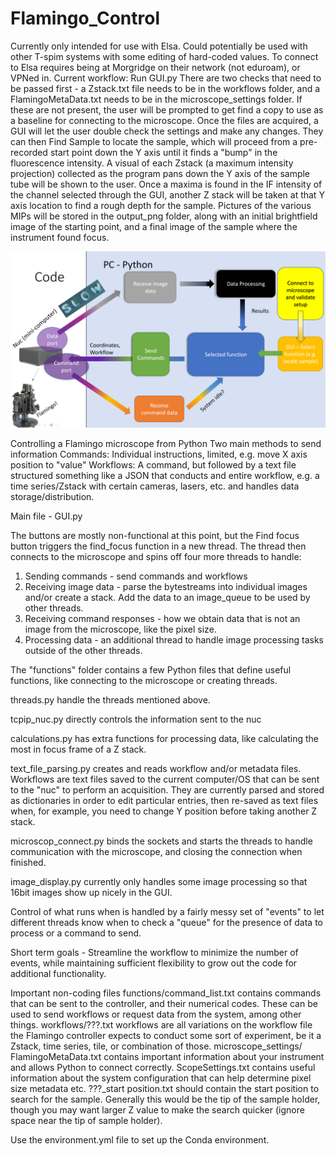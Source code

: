 # Flamingo_Control
Currently only intended for use with Elsa. Could potentially be used with other T-spim systems with some editing of hard-coded values.
To connect to Elsa requires being at Morgridge on their network (not eduroam), or VPNed in.
Current workflow:
Run GUI.py
There are two checks that need to be passed first - a Zstack.txt file needs to be in the workflows folder, and a FlamingoMetaData.txt needs to be in the microscope_settings folder.
If these are not present, the user will be prompted to get find a copy to use as a baseline for connecting to the microscope.
Once the files are acquired, a GUI will let the user double check the settings and make any changes.
They can then Find Sample to locate the sample, which will proceed from a pre-recorded start point down the Y axis until it finds a "bump" in the fluorescence intensity.
A visual of each Zstack (a maximum intensity projection) collected as the program pans down the Y axis of the sample tube will be shown to the user.
Once a maxima is found in the IF intensity of the channel selected through the GUI, another Z stack will be taken at that Y axis location to find a rough depth for the sample.
Pictures of the various MIPs will be stored in the output_png folder, along with an initial brightfield image of the starting point, and a final image of the sample where the instrument found focus.

![alt text](https://github.com/MichaelSNelson/Flamingo_Control/blob/main/images/workflow.png?raw=true)

 Controlling a Flamingo microscope from Python
 Two main methods to send information
 Commands: Individual instructions, limited, e.g. move X axis position to "value"
 Workflows: A command, but followed by a text file structured something like a JSON that conducts and entire workflow, e.g. a time series/Zstack with certain cameras, lasers, etc. and handles data storage/distribution.
 

Main file - GUI.py

The buttons are mostly non-functional at this point, but the Find focus button triggers the find_focus function in a new thread.
The thread then connects to the microscope and spins off four more threads to handle:

1. Sending commands - send commands and workflows
2. Receiving image data - parse the bytestreams into individual images and/or create a stack. Add the data to an image_queue to be used by other threads.
3. Receiving command responses - how we obtain data that is not an image from the microscope, like the pixel size.
4. Processing data - an additional thread to handle image processing tasks outside of the other threads.

The "functions" folder contains a few Python files that define useful functions, like connecting to the microscope or creating threads.

threads.py handle the threads mentioned above.

tcpip_nuc.py directly controls the information sent to the nuc

calculations.py has extra functions for processing data, like calculating the most in focus frame of a Z stack.

text_file_parsing.py creates and reads workflow and/or metadata files. Workflows are text files saved to the current computer/OS that can be sent to the "nuc" to perform an acquisition.
They are currently parsed and stored as dictionaries in order to edit particular entries, then re-saved as text files when, for example, you need to change Y position before taking another Z stack.

microscop_connect.py binds the sockets and starts the threads to handle communication with the microscope, and closing the connection when finished.

image_display.py currently only handles some image processing so that 16bit images show up nicely in the GUI.



Control of what runs when is handled by a fairly messy set of "events" to let different threads know when to check a "queue" for the presence of data to process or a command to send. 

Short term goals -
Streamline the workflow to minimize the number of events, while maintaining sufficient flexibility to grow out the code for additional functionality.

Important non-coding files
functions/command_list.txt contains commands that can be sent to the controller, and their numerical codes. These can be used to send workflows or request data from the system, among other things.
workflows/???.txt workflows are all variations on the workflow file the Flamingo controller expects to conduct some sort of experiment, be it a Zstack, time series, tile, or combination of those.
microscope_settings/
FlamingoMetaData.txt contains important information about your instrument and allows Python to connect correctly.
ScopeSettings.txt contains useful information about the system configuration that can help determine pixel size metadata etc.
???_start position.txt should contain the start position to search for the sample. Generally this would be the tip of the sample holder, though you may want larger Z value to make the search quicker (ignore space near the tip of sample holder).


Use the environment.yml file to set up the Conda environment.